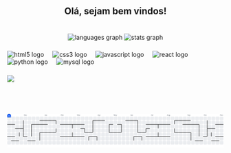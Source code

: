 <h2 align="center">Olá, sejam bem vindos!</h2>

###

<br clear="both">

<div align="center">
  <img src="https://github-readme-stats.vercel.app/api/top-langs?username=JorgeDevSolutions&locale=pt-br&hide_title=false&layout=compact&card_width=320&langs_count=4&theme=dracula&hide_border=true" height="110" alt="languages graph"  />
  <img src="https://github-readme-stats.vercel.app/api?username=JorgeDevSolutions&hide_title=true&hide_rank=true&show_icons=true&include_all_commits=true&count_private=false&disable_animations=false&theme=dracula&locale=pt-br&hide_border=true" height="110" alt="stats graph"  />
</div>

###

<div align="left">
  <img src="https://cdn.jsdelivr.net/gh/devicons/devicon/icons/html5/html5-original.svg" height="30" alt="html5 logo"  />
  <img width="12" />
  <img src="https://cdn.jsdelivr.net/gh/devicons/devicon/icons/css3/css3-original.svg" height="30" alt="css3 logo"  />
  <img width="12" />
  <img src="https://cdn.jsdelivr.net/gh/devicons/devicon/icons/javascript/javascript-original.svg" height="30" alt="javascript logo"  />
  <img width="12" />
  <img src="https://cdn.jsdelivr.net/gh/devicons/devicon/icons/react/react-original.svg" height="30" alt="react logo"  />
  <img width="12" />
  <img src="https://cdn.jsdelivr.net/gh/devicons/devicon/icons/python/python-original.svg" height="30" alt="python logo"  />
  <img width="12" />
  <img src="https://cdn.jsdelivr.net/gh/devicons/devicon/icons/mysql/mysql-original.svg" height="30" alt="mysql logo"  />
</div>

###

<img align="left" height="90" src="https://4.bp.blogspot.com/-sLKe54arVeY/V553A_FHdrI/AAAAAAAAia8/FMyKlwYhvhcCvVhVXPK_5MBky683CbzqwCKgB/s1600/Omake%2BGif%2BAnime%2B-%2BRe%2BZero%2Bkara%2BHajimeru%2BIsekai%2BSeikatsu%2B-%2BEpisode%2B18%2B-%2BRem%2BStart%2BFrom%2BZero.gif"  />

###
<picture>
  <source media="(prefers-color-scheme: dark)" srcset="https://raw.githubusercontent.com/JorgeDevSolutions/JorgeDevSolutions/output/pacman-contribution-graph-dark.svg">
  <source media="(prefers-color-scheme: light)" srcset="https://raw.githubusercontent.com/JorgeDevSolutions/JorgeDevSolutions/output/pacman-contribution-graph.svg">
  <img alt="pacman contribution graph" src="https://raw.githubusercontent.com/JorgeDevSolutions/JorgeDevSolutions/output/pacman-contribution-graph.svg">
</picture>
